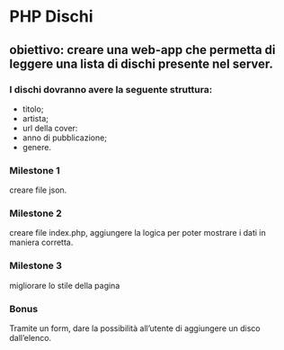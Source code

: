 # PHP Dischi

## obiettivo: creare una web-app che permetta di leggere una lista di dischi presente nel server.

### I dischi dovranno avere la seguente struttura:

- titolo;
- artista;
- url della cover:
- anno di pubblicazione;
- genere.

### Milestone 1

creare file json.

### Milestone 2

creare file index.php, aggiungere la logica per poter mostrare i dati in maniera corretta.

### Milestone 3

migliorare lo stile della pagina

### Bonus

Tramite un form, dare la possibilità all’utente di aggiungere un disco dall’elenco.
